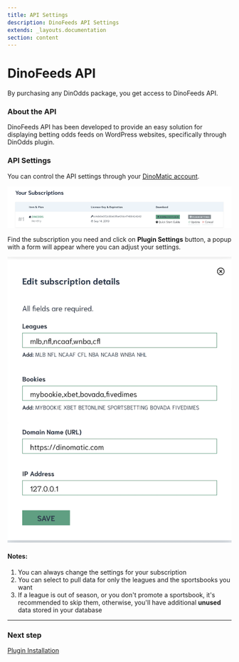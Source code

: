 ```yaml
---
title: API Settings
description: DinoFeeds API Settings
extends: _layouts.documentation
section: content
---
```


# DinoFeeds API

By purchasing any DinOdds package, you get access to DinoFeeds API.

### About the API

DinoFeeds API has been developed to provide an easy solution for displaying betting odds feeds on WordPress websites, specifically through DinOdds plugin.

### API Settings

You can control the API settings through your [DinoMatic account](https://dinomatic.com/account).

![DinOdds Subscription](/assets/images/dinodds/subscription.png)

Find the subscription you need and click on **Plugin Settings** button, a popup with a form will appear where you can adjust your settings.

![DinOdds Subscription Details](/assets/images/dinodds/subscription-details.png)

#### Notes:

1. You can always change the settings for your subscription
2. You can select to pull data for only the leagues and the sportsbooks you want
3. If a league is out of season, or you don't promote a sportsbook, it's recommended to skip them,
  otherwise, you'll have additional **unused** data stored in your database

---

### Next step

[Plugin Installation](/docs/dinodds/installation/)
